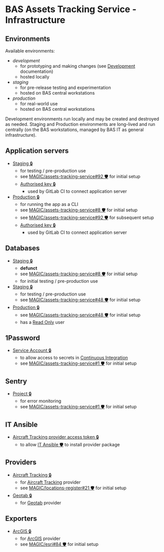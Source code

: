 # BAS Assets Tracking Service - Infrastructure

## Environments

Available environments:

- *development*
  - for prototyping and making changes (see [Development](./dev.md) documentation)
  - hosted locally
- *staging*
  - for pre-release testing and experimentation
  - hosted on BAS central workstations
- *production*
  - for real-world use
  - hosted on BAS central workstations

Development environments run locally and may be created and destroyed as needed. Staging and Production environments
are long-lived and run centrally (on the BAS workstations, managed by BAS IT as general infrastructure).

## Application servers

- [Staging 🔒](https://start.1password.com/open/i?a=QSB6V7TUNVEOPPPWR6G7S2ARJ4&v=ffy5l25mjdv577qj6izuk6lo4m&i=lypsbrxqzudh7e47dgb26nna64&h=magic.1password.eu)
  - for testing / pre-production use
  - see [MAGIC/assets-tracking-service#92 🛡️](https://gitlab.data.bas.ac.uk/MAGIC/assets-tracking-service/-/issues/92) for initial setup
  - [Authorised key 🔒](https://start.1password.com/open/i?a=QSB6V7TUNVEOPPPWR6G7S2ARJ4&v=k34cpwfkqaxp2r56u4aklza6ni&i=yz7atvgoxivazyvx2blzcxysbu&h=magic.1password.eu)
    - used by GitLab CI to connect application server
- [Production 🔒](https://start.1password.com/open/i?a=QSB6V7TUNVEOPPPWR6G7S2ARJ4&v=ffy5l25mjdv577qj6izuk6lo4m&i=a7uzak2xbbmpwaisjnzanmbqom&h=magic.1password.eu)
  - for running the app as a CLI
  - see [MAGIC/assets-tracking-service#8 🛡️](https://gitlab.data.bas.ac.uk/MAGIC/assets-tracking-service/-/issues/8) for initial setup
  - see [MAGIC/assets-tracking-service#92 🛡️](https://gitlab.data.bas.ac.uk/MAGIC/assets-tracking-service/-/issues/92) for subsequent setup
  - [Authorised key 🔒](https://start.1password.com/open/i?a=QSB6V7TUNVEOPPPWR6G7S2ARJ4&v=k34cpwfkqaxp2r56u4aklza6ni&i=yz7atvgoxivazyvx2blzcxysbu&h=magic.1password.eu)
    - used by GitLab CI to connect application server

## Databases

- [Staging 🔒](https://start.1password.com/open/i?a=QSB6V7TUNVEOPPPWR6G7S2ARJ4&v=k34cpwfkqaxp2r56u4aklza6ni&i=fqyqeoxzt6vmosuxowqdj7rgoq&h=magic.1password.eu)
  - **defunct**
  - see [MAGIC/assets-tracking-service#8 🛡️](https://gitlab.data.bas.ac.uk/MAGIC/assets-tracking-service/-/issues/8) for initial setup
  - for initial testing / pre-production use
- [Staging 🔒](https://start.1password.com/open/i?a=QSB6V7TUNVEOPPPWR6G7S2ARJ4&v=k34cpwfkqaxp2r56u4aklza6ni&i=qmhl6un36h3gxnjzlqtkahgqqy&h=magic.1password.eu)
  - for testing / pre-production use
  - see [MAGIC/assets-tracking-service#48 🛡️](https://gitlab.data.bas.ac.uk/MAGIC/assets-tracking-service/-/issues/48) for initial setup
- [Production 🔒](https://start.1password.com/open/i?a=QSB6V7TUNVEOPPPWR6G7S2ARJ4&v=k34cpwfkqaxp2r56u4aklza6ni&i=qmhl6un36h3gxnjzlqtkahgqqy&h=magic.1password.eu)
  - see [MAGIC/assets-tracking-service#48 🛡️](https://gitlab.data.bas.ac.uk/MAGIC/assets-tracking-service/-/issues/48) for initial setup
  - has a [Read Only](https://start.1password.com/open/i?a=QSB6V7TUNVEOPPPWR6G7S2ARJ4&v=ffy5l25mjdv577qj6izuk6lo4m&i=64uzvr6vsnfkrdtfv25lsb3jxe&h=magic.1password.eu) user

## 1Password

- [Service Account 🔒](https://start.1password.com/open/i?a=QSB6V7TUNVEOPPPWR6G7S2ARJ4&v=k34cpwfkqaxp2r56u4aklza6ni&i=4rxxeaa2spr6b5vmykxfucmbu4&h=magic.1password.eu)
  - to allow access to secrets in [Continuous Integration](./dev.md#continuous-integration)
  - see [MAGIC/assets-tracking-service#1 🛡️](https://gitlab.data.bas.ac.uk/MAGIC/assets-tracking-service/-/issues/1)
    for initial setup

## Sentry

- [Project 🔒](https://start.1password.com/open/i?a=QSB6V7TUNVEOPPPWR6G7S2ARJ4&v=ffy5l25mjdv577qj6izuk6lo4m&i=j2opzqdqbw3m67iem2424psdta&h=magic.1password.eu)
  - for error monitoring
  - see [MAGIC/assets-tracking-service#1 🛡️](https://gitlab.data.bas.ac.uk/MAGIC/assets-tracking-service/-/issues/1)
    for initial setup

## IT Ansible

- [Aircraft Tracking provider access token 🔒](https://start.1password.com/open/i?a=QSB6V7TUNVEOPPPWR6G7S2ARJ4&v=ffy5l25mjdv577qj6izuk6lo4m&i=rowyv5ddnj3asg7sffqoesuxja&h=magic.1password.eu)
  - to allow [IT Ansible 🛡️](https://gitlab.data.bas.ac.uk/station-data-management/ansible/) to install provider package

## Providers

- [Aircraft Tracking 🔒](https://start.1password.com/open/i?a=QSB6V7TUNVEOPPPWR6G7S2ARJ4&v=ffy5l25mjdv577qj6izuk6lo4m&i=liud3ek4uff2hpqrpanif4ofu4&h=magic.1password.eu)
  - for [Aircraft Tracking](./providers.md#aircraft-tracking) provider
  - see [MAGIC/locations-register#21 🛡️](https://gitlab.data.bas.ac.uk/MAGIC/locations-api/-/issues/21) for initial setup
- [Geotab 🔒](https://start.1password.com/open/i?a=QSB6V7TUNVEOPPPWR6G7S2ARJ4&v=ffy5l25mjdv577qj6izuk6lo4m&i=quma35mabndrdjnbef3cywt46i&h=magic.1password.eu)
  - for [Geotab](./providers.md#geotab) provider

## Exporters

- [ArcGIS 🔒](https://start.1password.com/open/i?a=QSB6V7TUNVEOPPPWR6G7S2ARJ4&v=ffy5l25mjdv577qj6izuk6lo4m&i=6xrlrpt5iteml2lk5ycrn3gucq&h=magic.1password.eu)
  - for [ArcGIS](./exporters.md#arcgis) provider
  - see [MAGIC/esri#84 🛡️](https://gitlab.data.bas.ac.uk/MAGIC/esri/-/issues/84) for initial setup
